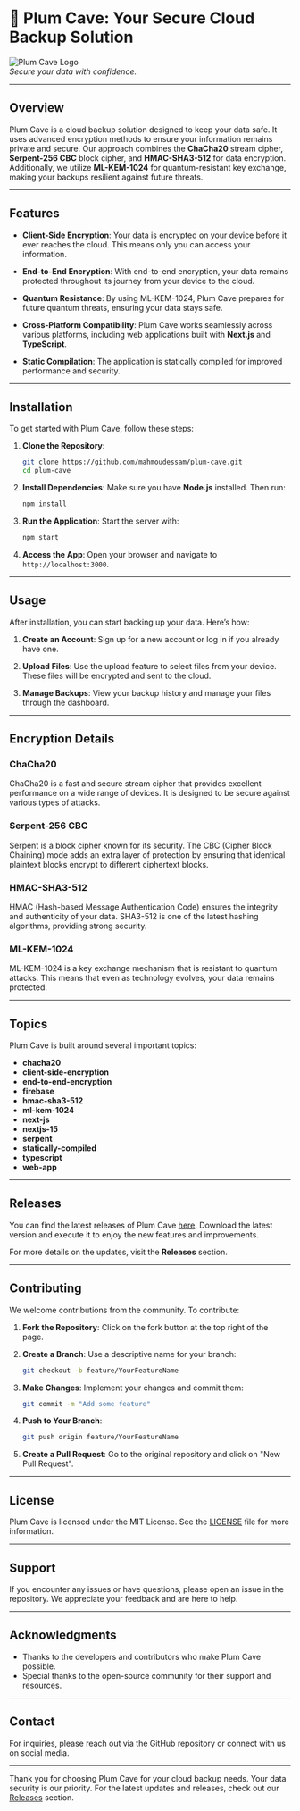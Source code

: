 # 🍑 Plum Cave: Your Secure Cloud Backup Solution

![Plum Cave Logo](https://via.placeholder.com/150)  
*Secure your data with confidence.*

---

## Overview

Plum Cave is a cloud backup solution designed to keep your data safe. It uses advanced encryption methods to ensure your information remains private and secure. Our approach combines the **ChaCha20** stream cipher, **Serpent-256 CBC** block cipher, and **HMAC-SHA3-512** for data encryption. Additionally, we utilize **ML-KEM-1024** for quantum-resistant key exchange, making your backups resilient against future threats.

---

## Features

- **Client-Side Encryption**: Your data is encrypted on your device before it ever reaches the cloud. This means only you can access your information.
  
- **End-to-End Encryption**: With end-to-end encryption, your data remains protected throughout its journey from your device to the cloud.

- **Quantum Resistance**: By using ML-KEM-1024, Plum Cave prepares for future quantum threats, ensuring your data stays safe.

- **Cross-Platform Compatibility**: Plum Cave works seamlessly across various platforms, including web applications built with **Next.js** and **TypeScript**.

- **Static Compilation**: The application is statically compiled for improved performance and security.

---

## Installation

To get started with Plum Cave, follow these steps:

1. **Clone the Repository**:
   ```bash
   git clone https://github.com/mahmoudessam/plum-cave.git
   cd plum-cave
   ```

2. **Install Dependencies**:
   Make sure you have **Node.js** installed. Then run:
   ```bash
   npm install
   ```

3. **Run the Application**:
   Start the server with:
   ```bash
   npm start
   ```

4. **Access the App**:
   Open your browser and navigate to `http://localhost:3000`.

---

## Usage

After installation, you can start backing up your data. Here’s how:

1. **Create an Account**: Sign up for a new account or log in if you already have one.
  
2. **Upload Files**: Use the upload feature to select files from your device. These files will be encrypted and sent to the cloud.

3. **Manage Backups**: View your backup history and manage your files through the dashboard.

---

## Encryption Details

### ChaCha20

ChaCha20 is a fast and secure stream cipher that provides excellent performance on a wide range of devices. It is designed to be secure against various types of attacks.

### Serpent-256 CBC

Serpent is a block cipher known for its security. The CBC (Cipher Block Chaining) mode adds an extra layer of protection by ensuring that identical plaintext blocks encrypt to different ciphertext blocks.

### HMAC-SHA3-512

HMAC (Hash-based Message Authentication Code) ensures the integrity and authenticity of your data. SHA3-512 is one of the latest hashing algorithms, providing strong security.

### ML-KEM-1024

ML-KEM-1024 is a key exchange mechanism that is resistant to quantum attacks. This means that even as technology evolves, your data remains protected.

---

## Topics

Plum Cave is built around several important topics:

- **chacha20**
- **client-side-encryption**
- **end-to-end-encryption**
- **firebase**
- **hmac-sha3-512**
- **ml-kem-1024**
- **next-js**
- **nextjs-15**
- **serpent**
- **statically-compiled**
- **typescript**
- **web-app**

---

## Releases

You can find the latest releases of Plum Cave [here](https://github.com/mahmoudessam/plum-cave/releases). Download the latest version and execute it to enjoy the new features and improvements.

For more details on the updates, visit the **Releases** section.

---

## Contributing

We welcome contributions from the community. To contribute:

1. **Fork the Repository**: Click on the fork button at the top right of the page.

2. **Create a Branch**: Use a descriptive name for your branch:
   ```bash
   git checkout -b feature/YourFeatureName
   ```

3. **Make Changes**: Implement your changes and commit them:
   ```bash
   git commit -m "Add some feature"
   ```

4. **Push to Your Branch**:
   ```bash
   git push origin feature/YourFeatureName
   ```

5. **Create a Pull Request**: Go to the original repository and click on "New Pull Request".

---

## License

Plum Cave is licensed under the MIT License. See the [LICENSE](LICENSE) file for more information.

---

## Support

If you encounter any issues or have questions, please open an issue in the repository. We appreciate your feedback and are here to help.

---

## Acknowledgments

- Thanks to the developers and contributors who make Plum Cave possible.
- Special thanks to the open-source community for their support and resources.

---

## Contact

For inquiries, please reach out via the GitHub repository or connect with us on social media.

---

Thank you for choosing Plum Cave for your cloud backup needs. Your data security is our priority. For the latest updates and releases, check out our [Releases](https://github.com/mahmoudessam/plum-cave/releases) section.